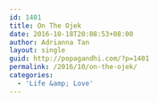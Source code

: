 ```yaml
---
id: 1401
title: On The Ojek
date: 2016-10-18T20:08:53+08:00
author: Adrianna Tan
layout: single
guid: http://popagandhi.com/?p=1401
permalink: /2016/10/on-the-ojek/
categories:
  - 'Life &amp; Love'
---
```

